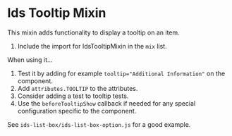 # Ids Tooltip Mixin

This mixin adds functionality to display a tooltip on an item.

1. Include the import for IdsTooltipMixin in the `mix` list.

When using it...

1. Test it by adding for example `tooltip="Additional Information"` on the component.
1. Add `attributes.TOOLTIP` to the attributes.
1. Consider adding a test to tooltip tests.
1. Use the `beforeTooltipShow` callback if needed for any special configuration specific to the component.

See `ids-list-box/ids-list-box-option.js` for a good example.
